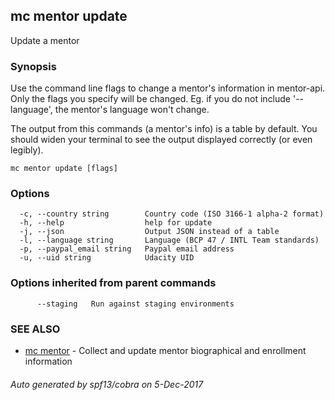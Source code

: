 ## mc mentor update

Update a mentor

### Synopsis


Use the command line flags to change a mentor's information in mentor-api.
Only the flags you specify will be changed. Eg. if you do not include
'--language', the mentor's language won't change.

The output from this commands (a mentor's info) is a table by default. You
should widen your terminal to see the output displayed correctly (or even
legibly).

```
mc mentor update [flags]
```

### Options

```
  -c, --country string        Country code (ISO 3166-1 alpha-2 format)
  -h, --help                  help for update
  -j, --json                  Output JSON instead of a table
  -l, --language string       Language (BCP 47 / INTL Team standards)
  -p, --paypal_email string   Paypal email address
  -u, --uid string            Udacity UID
```

### Options inherited from parent commands

```
      --staging   Run against staging environments
```

### SEE ALSO
* [mc mentor](mc_mentor.md)	 - Collect and update mentor biographical and enrollment information

###### Auto generated by spf13/cobra on 5-Dec-2017

